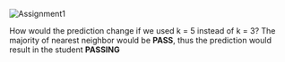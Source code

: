 ![Assignment1](https://github.com/user-attachments/assets/e796771a-b0d1-4de7-a673-1db0bfa4cb85)

How would the prediction change if we used k = 5 instead of k = 3? The majority of nearest neighbor would be **PASS**, thus the prediction would result in the student **PASSING**
